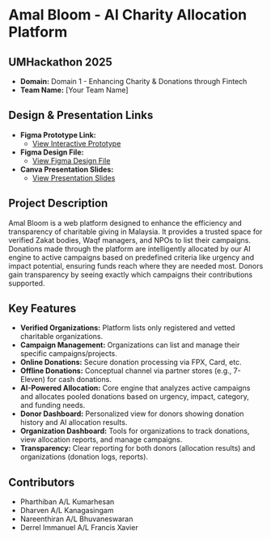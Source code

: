 # Amal Bloom - AI Charity Allocation Platform

## UMHackathon 2025

* **Domain:** Domain 1 - Enhancing Charity & Donations through Fintech
* **Team Name:** [Your Team Name]

## Design & Presentation Links
* **Figma Prototype Link:**
    * [View Interactive Prototype](https://www.figma.com/proto/XOv1i7jgnyRYKpkPcOEp88/sszer0-%7C-AmalBloom-%7C-UM-Hackathon-2025?page-id=27%3A730&node-id=27-866&p=f&viewport=341%2C292%2C0.08&t=NDk9McpgHsxEdzZ9-1&scaling=min-zoom&content-scaling=fixed)
* **Figma Design File:**
    * [View Figma Design File](https://www.figma.com/design/XOv1i7jgnyRYKpkPcOEp88/sszer0-%7C-AmalBloom-%7C-UM-Hackathon-2025?node-id=27-730&t=XWjZl1iskwNZmKku-1)
* **Canva Presentation Slides:**
    * [View Presentation Slides](https://www.canva.com/design/DAGkU5njawk/OotZg_pQ7V2fZN8Tw48o5A/view?utm_content=DAGkU5njawk&utm_campaign=designshare&utm_medium=link2&utm_source=uniquelinks&utlId=hb538a3a420)

## Project Description

Amal Bloom is a web platform designed to enhance the efficiency and transparency of charitable giving in Malaysia. It provides a trusted space for verified Zakat bodies, Waqf managers, and NPOs to list their campaigns. Donations made through the platform are intelligently allocated by our AI engine to active campaigns based on predefined criteria like urgency and impact potential, ensuring funds reach where they are needed most. Donors gain transparency by seeing exactly which campaigns their contributions supported.

## Key Features

* **Verified Organizations:** Platform lists only registered and vetted charitable organizations.
* **Campaign Management:** Organizations can list and manage their specific campaigns/projects.
* **Online Donations:** Secure donation processing via FPX, Card, etc.
* **Offline Donations:** Conceptual channel via partner stores (e.g., 7-Eleven) for cash donations.
* **AI-Powered Allocation:** Core engine that analyzes active campaigns and allocates pooled donations based on urgency, impact, category, and funding needs.
* **Donor Dashboard:** Personalized view for donors showing donation history and AI allocation results.
* **Organization Dashboard:** Tools for organizations to track donations, view allocation reports, and manage campaigns.
* **Transparency:** Clear reporting for both donors (allocation results) and organizations (donation logs, reports).

<!-- ## Technology Stack
* **Frontend:** React, Tailwind CSS
* **Backend:** Node.js, Express.js
* **Database:** PostgreSQL
* **AI/Logic:** Python (or describe logic if integrated directly in backend language)
* **Design:** Figma
* **Presentation:** Canva -->

<!-- ## Running the Prototype (Example - Fill with yours)

1.  Clone the repository: `git clone [YOUR_REPO_URL]`
2.  Navigate to the backend folder: `cd backend`
3.  Install dependencies: `npm install`
4.  Start the backend server: `npm start`
5.  Navigate to the frontend folder: `cd ../frontend`
6.  Install dependencies: `npm install`
7.  Start the frontend app: `npm start`
8.  Access the app at `http://localhost:3000` (or your configured port).
    * *Note:* Requires pre-populated database with sample data for full functionality. -->

## Contributors

* Pharthiban A/L Kumarhesan
* Dharven A/L Kanagasingam
* Nareenthiran A/L Bhuvaneswaran
* Derrel Immanuel A/L Francis Xavier